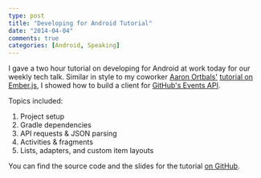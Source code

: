 ```yaml
---
type: post
title: "Developing for Android Tutorial"
date: "2014-04-04"
comments: true
categories: [Android, Speaking]
---
```


I gave a two hour tutorial on developing for Android at work today for our weekly tech talk. Similar in style to my coworker [Aaron Ortbals'](http://aaronortbals.com/) [tutorial on Ember.js](https://github.com/aortbals/ember-github-example), I showed how to build a client for [GitHub's Events API](https://developer.github.com/v3/activity/events/).

Topics included:

1. Project setup
2. Gradle dependencies
3. API requests & JSON parsing
4. Activities & fragments
5. Lists, adapters, and custom item layouts

You can find the source code and the slides for the tutorial [on GitHub](https://github.com/abdyer/android-intro).
